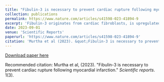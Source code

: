 ```yaml
---
title: "Fibulin-3 is necessary to prevent cardiac rupture following myocardial infarction."
collection: publications
permalink: https://www.nature.com/articles/s41598-023-41894-9
excerpt: 'Fibulin-3 originates from cardiac fibroblasts, is upregulated in human heart failure, and is necessary for correct ECM organisation/structural integrity of fibrotic tissue to prevent cardiac rupture post-infarct.'
date: 2023-09-01
venue: 'Scientific Reports'
paperurl: 'https://www.nature.com/articles/s41598-023-41894-9'
citation: 'Murtha et al (2023). &quot;Fibulin-3 is necessary to prevent cardiac rupture following myocardial infarction.&quot; <i>Sci Rep</i>. .'
---
```



[Download paper here](https://www.nature.com/articles/s41598-023-41894-9)

Recommended citation: Murtha et al,  (2023). "Fibulin-3 is necessary to prevent cardiac rupture following myocardial infarction." <i>Scientific reports</i>. 1(3).